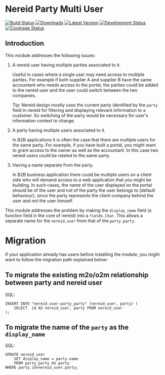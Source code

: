 Nereid Party Multi User
=======================

[![Build Status](https://travis-ci.org/openlabs/nereid-party-multi-user.svg?branch=develop)](https://travis-ci.org/openlabs/nereid-party-multi-user)
[![Downloads](https://pypip.in/download/trytond_nereid-party-multi-user/badge.svg)](https://pypi.python.org/pypi/trytond_nereid-party-multi-user/)
[![Latest Version](https://pypip.in/version/trytond_nereid-party-multi-user/badge.svg)](https://pypi.python.org/pypi/trytond_nereid-party-multi-user/)
[![Development Status](https://pypip.in/status/trytond_nereid-party-multi-user/badge.svg)](https://pypi.python.org/pypi/trytond_nereid-party-multi-user/)
[![Coverage Status](https://coveralls.io/repos/openlabs/nereid-party-multi-user/badge.svg?branch=develop)](https://coveralls.io/r/openlabs/nereid-party-multi-user?branch=develop)

Introduction
------------

This module addresses the following issues:

1. A nereid user having multiple parties associated to it.

    Useful in cases where a single user may need access to multiple
    parties. For example if both supplier A and supplier B have the same
    accountant who needs access to the portal, the parties could be added
    to the nereid user and the user could switch between the two
    companies.

    Tip: Nereid design mostly uses the current party identified by the
    `party` field in nereid for filtering and displaying relevant
    information to a customer. So switching of the party would be
    necessary for user's information context to change.

2. A party having multiple users associated to it.

    In B2B applications it is often the case that there are multiple users
    for the same party. For example, if you have built a portal, you might
    want to grant access to the owner as well as the accountant. In this
    case two nereid users could be related to the same party.

3. Having a name separate from the party.

    In B2B business application there could be multiple users on a client side
    who will demand access to a web application that you might be building. In
    such cases, the name of the user displayed on the portal should be of the
    user and not of the party the user belongs to (default behaviour), since
    the party represents the client company behind the user and not the user
    himself.

This module addresses the problem by making the `display_name` field (a
function field in the core of nereid) into a `fields.Char`. This allows
a separate name for the `nereid.user` from that of the `party.party`.

Migration
=========

If your application already has users before installing the module, you
might want to follow the migration path explained below:


To migrate the existing m2o/o2m relationship between party and nereid user
--------------------------------------------------------------------------

SQL:

    INSERT INTO "nereid_user-party_party" (nereid_user, party) (
        SELECT  id AS nereid_user, party FROM nereid_user
    );

To migrate the name of the `party` as the `display_name`
--------------------------------------------------------

SQL:

    UPDATE nereid_user
        SET display_name = party.name
        FROM party_party AS party
    WHERE party.id=nereid_user.party;
